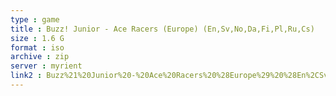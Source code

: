```yaml
---
type : game
title : Buzz! Junior - Ace Racers (Europe) (En,Sv,No,Da,Fi,Pl,Ru,Cs)
size : 1.6 G
format : iso
archive : zip
server : myrient
link2 : Buzz%21%20Junior%20-%20Ace%20Racers%20%28Europe%29%20%28En%2CSv%2CNo%2CDa%2CFi%2CPl%2CRu%2CCs%29
---
```

